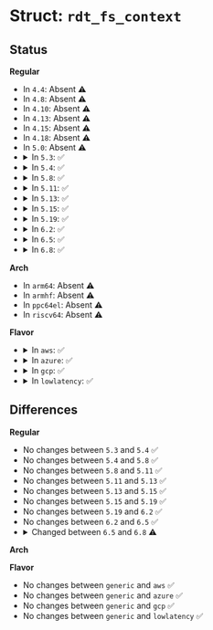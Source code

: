 # Struct: <code>rdt_fs_context</code>

## Status
<b>Regular</b>
<ul>
<li>
In <code>4.4</code>: Absent ⚠️
</li>
<li>
In <code>4.8</code>: Absent ⚠️
</li>
<li>
In <code>4.10</code>: Absent ⚠️
</li>
<li>
In <code>4.13</code>: Absent ⚠️
</li>
<li>
In <code>4.15</code>: Absent ⚠️
</li>
<li>
In <code>4.18</code>: Absent ⚠️
</li>
<li>
In <code>5.0</code>: Absent ⚠️
</li>
<li>
<details>
<summary>In <code>5.3</code>: ✅</summary>

```c
struct rdt_fs_context {
    struct kernfs_fs_context kfc;
    bool enable_cdpl2;
    bool enable_cdpl3;
    bool enable_mba_mbps;
};
```
</details>
</li>
<li>
<details>
<summary>In <code>5.4</code>: ✅</summary>

```c
struct rdt_fs_context {
    struct kernfs_fs_context kfc;
    bool enable_cdpl2;
    bool enable_cdpl3;
    bool enable_mba_mbps;
};
```
</details>
</li>
<li>
<details>
<summary>In <code>5.8</code>: ✅</summary>

```c
struct rdt_fs_context {
    struct kernfs_fs_context kfc;
    bool enable_cdpl2;
    bool enable_cdpl3;
    bool enable_mba_mbps;
};
```
</details>
</li>
<li>
<details>
<summary>In <code>5.11</code>: ✅</summary>

```c
struct rdt_fs_context {
    struct kernfs_fs_context kfc;
    bool enable_cdpl2;
    bool enable_cdpl3;
    bool enable_mba_mbps;
};
```
</details>
</li>
<li>
<details>
<summary>In <code>5.13</code>: ✅</summary>

```c
struct rdt_fs_context {
    struct kernfs_fs_context kfc;
    bool enable_cdpl2;
    bool enable_cdpl3;
    bool enable_mba_mbps;
};
```
</details>
</li>
<li>
<details>
<summary>In <code>5.15</code>: ✅</summary>

```c
struct rdt_fs_context {
    struct kernfs_fs_context kfc;
    bool enable_cdpl2;
    bool enable_cdpl3;
    bool enable_mba_mbps;
};
```
</details>
</li>
<li>
<details>
<summary>In <code>5.19</code>: ✅</summary>

```c
struct rdt_fs_context {
    struct kernfs_fs_context kfc;
    bool enable_cdpl2;
    bool enable_cdpl3;
    bool enable_mba_mbps;
};
```
</details>
</li>
<li>
<details>
<summary>In <code>6.2</code>: ✅</summary>

```c
struct rdt_fs_context {
    struct kernfs_fs_context kfc;
    bool enable_cdpl2;
    bool enable_cdpl3;
    bool enable_mba_mbps;
};
```
</details>
</li>
<li>
<details>
<summary>In <code>6.5</code>: ✅</summary>

```c
struct rdt_fs_context {
    struct kernfs_fs_context kfc;
    bool enable_cdpl2;
    bool enable_cdpl3;
    bool enable_mba_mbps;
};
```
</details>
</li>
<li>
<details>
<summary>In <code>6.8</code>: ✅</summary>

```c
struct rdt_fs_context {
    struct kernfs_fs_context kfc;
    bool enable_cdpl2;
    bool enable_cdpl3;
    bool enable_mba_mbps;
    bool enable_debug;
};
```
</details>
</li>
</ul>
<b>Arch</b>
<ul>
<li>
In <code>arm64</code>: Absent ⚠️
</li>
<li>
In <code>armhf</code>: Absent ⚠️
</li>
<li>
In <code>ppc64el</code>: Absent ⚠️
</li>
<li>
In <code>riscv64</code>: Absent ⚠️
</li>
</ul>
<b>Flavor</b>
<ul>
<li>
<details>
<summary>In <code>aws</code>: ✅</summary>

```c
struct rdt_fs_context {
    struct kernfs_fs_context kfc;
    bool enable_cdpl2;
    bool enable_cdpl3;
    bool enable_mba_mbps;
};
```
</details>
</li>
<li>
<details>
<summary>In <code>azure</code>: ✅</summary>

```c
struct rdt_fs_context {
    struct kernfs_fs_context kfc;
    bool enable_cdpl2;
    bool enable_cdpl3;
    bool enable_mba_mbps;
};
```
</details>
</li>
<li>
<details>
<summary>In <code>gcp</code>: ✅</summary>

```c
struct rdt_fs_context {
    struct kernfs_fs_context kfc;
    bool enable_cdpl2;
    bool enable_cdpl3;
    bool enable_mba_mbps;
};
```
</details>
</li>
<li>
<details>
<summary>In <code>lowlatency</code>: ✅</summary>

```c
struct rdt_fs_context {
    struct kernfs_fs_context kfc;
    bool enable_cdpl2;
    bool enable_cdpl3;
    bool enable_mba_mbps;
};
```
</details>
</li>
</ul>

## Differences
<b>Regular</b>
<ul>
<li>
No changes between <code>5.3</code> and <code>5.4</code> ✅
</li>
<li>
No changes between <code>5.4</code> and <code>5.8</code> ✅
</li>
<li>
No changes between <code>5.8</code> and <code>5.11</code> ✅
</li>
<li>
No changes between <code>5.11</code> and <code>5.13</code> ✅
</li>
<li>
No changes between <code>5.13</code> and <code>5.15</code> ✅
</li>
<li>
No changes between <code>5.15</code> and <code>5.19</code> ✅
</li>
<li>
No changes between <code>5.19</code> and <code>6.2</code> ✅
</li>
<li>
No changes between <code>6.2</code> and <code>6.5</code> ✅
</li>
<li>
<details>
<summary>Changed between <code>6.5</code> and <code>6.8</code> ⚠️</summary>
<ul>
<li>
<b>Field added. </b>
<code>bool enable_debug</code>
</li>
</ul>
</details>
</li>
</ul>
<b>Arch</b>
<ul>
</ul>
<b>Flavor</b>
<ul>
<li>
No changes between <code>generic</code> and <code>aws</code> ✅
</li>
<li>
No changes between <code>generic</code> and <code>azure</code> ✅
</li>
<li>
No changes between <code>generic</code> and <code>gcp</code> ✅
</li>
<li>
No changes between <code>generic</code> and <code>lowlatency</code> ✅
</li>
</ul>
